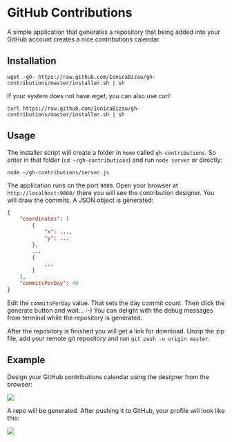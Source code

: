 GitHub Contributions
====================

A simple application that generates a repository that being added into your GitHub account creates a nice contributions calendar.

Installation
------------

    wget -qO- https://raw.github.com/IonicaBizau/gh-contributions/master/installer.sh | sh

If your system does not have _wget_, you can also use _curl_:

    curl https://raw.github.com/IonicaBizau/gh-contributions/master/installer.sh | sh

Usage
-----

The installer script will create a folder in `home` called `gh-contributions`. So enter in that folder (`cd ~/gh-contributions`) and run `node server` or directly:

```
node ~/gh-contributions/server.js
```

The application runs on the port `9000`. Open your browser at `http://localhost:9000/` there you will see the contribution designer. You will draw the commits. A JSON object is generated:

```JSON
{
    "coordinates": [
        {
            "x": ...,
            "y": ...
        },
        ...
        {
            ...
        }
    ],
    "commitsPerDay": 40
}
```

Edit the `commitsPerDay` value. That sets the day commit count.
Then click the generate button and wait... :-) You can delight with the debug messages from terminal while the repository is generated.

After the repository is finished you will get a link for download. Unzip the zip file, add your remote git repository and run `git push -u origin master`.

Example
-------

Design your GitHub contributions calendar using the designer from the browser:

![](http://i.imgur.com/n5gjb0T.png)

A repo will be generated. After pushing it to GitHub, your profile will look like this:

![](http://i.imgur.com/Z8c1Ed0.png)
